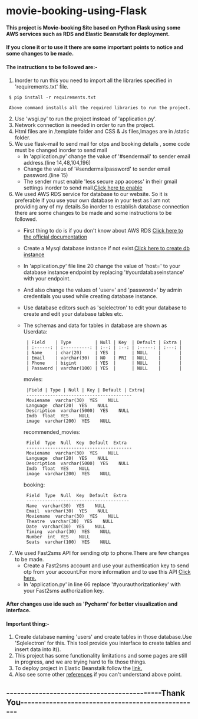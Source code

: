 # movie-booking-using-Flask
#### This project is Movie-booking Site based on  Python Flask using  some AWS services such as RDS and Elastic Beanstalk for deployment.
#### If you clone it or to use it there are some important points to notice and some changes to be made.
#### The instructions to be followed are:-
    
   1. Inorder to run this you need to import all the libraries specified in 'requirements.txt' file.
      
     $ pip install -r requirements.txt
      
     Above command installs all the required libraries to run the project.
   2. Use 'wsgi.py' to run the project instead of 'application.py'.
   3. Network connection is needed in order to run the project.  
   4. Html files are in /template folder and CSS & Js files,Images are in /static folder.
   5. We use flask-mail to send mail for otps and booking details , some code  must be changed inorder to send mail 
        * In 'application.py' change the value of '#sendermail' to sender email address.(line 14,48,104,196)
        * Change the value of '#sendermailpassword' to sender email password.(line 15)
        * The sender must enable 'less secure app access' in their gmail settings inorder to send mail.[Click here to enable](https://myaccount.google.com/lesssecureapps)
   6. We used AWS RDS service for database to our website. So it is preferable if you use your own database in your test as I am not providing any of my                 details.So inorder to establish database connection there are some changes to be made and some instructions to be followed.
        * First thing to do is if you don't know about AWS RDS [Click here to the official documentation](http://aws.amazon.com/documentation/rds)
        * Create a Mysql database instance if not exist.[Click here to create db instance](https://ap-south-1.console.aws.amazon.com/rds/home)
        * In 'application.py' file line 20 change the value of 'host=' to your database instance endpoint by replacing '#yourdatabaseinstance' with your endpoint.
        * And also change the values of 'user=' and 'password=' by admin credentials you used while creating database instance.
        * Use database editors such as 'sqlelectron' to edit your database  to create and edit your database tables etc.
        * The schemas and data for tables in database are shown as     
            Userdata:    

               | Field    | Type         | Null | Key  | Default | Extra |
               | :------: | :----------: | :--: | :--: | :-----: | :---: |
               | Name     | char(20)     | YES  |      | NULL    |       |
               | Email    | varchar(30)  | NO   | PRI  | NULL    |       |
               | Phone    | bigint       | YES  |      | NULL    |       |
               | Password | varchar(100) | YES  |      | NULL    |       |       

            movies:
            
               |Field | Type | Null | Key | Default | Extra|
               ----------------------------------------
               Moviename  varchar(30)  YES    NULL  
               Language  char(20)  YES    NULL  
               Description  varchar(5000)  YES    NULL  
               Imdb  float  YES    NULL  
               image  varchar(200)  YES    NULL  

            recommended_movies:
   
               Field  Type  Null  Key  Default  Extra
               ----------------------------------------
               Moviename  varchar(30)  YES    NULL  
               Language  char(20)  YES    NULL  
               Description  varchar(5000)  YES    NULL  
               Imdb  float  YES    NULL  
               image  varchar(200)  YES    NULL  

            booking:
              
               Field  Type  Null  Key  Default  Extra
               ---------------------------------------      
               Name  varchar(30)  YES    NULL  
               Email  varchar(30)  YES    NULL  
               Moviename  varchar(30)  YES    NULL  
               Theatre  varchar(30)  YES    NULL  
               Date  varchar(30)  YES    NULL  
               Timing  varchar(30)  YES    NULL  
               Number  int  YES    NULL  
               Seats  varchar(100)  YES    NULL  

   7. We used Fast2sms API for sending otp to phone.There are few changes to be made.
      * Create a Fast2sms account and use your authentication key to send otp from your account.For more information and to use this API [Click here.](https://docs.fast2sms.com/?python#post-method10)
      * In 'application.py' in line 66 replace '#yourauthorizationkey' with your Fast2sms authorization key.

#### After changes use ide such as 'Pycharm' for better visualization and interface.
#### Important thing:-
   1. Create database naming 'users' and create tables in those database.Use 'Sqlelectron' for this. This tool provide you interface to create tables and insert data into it().
   2. This project has some functionality limitations and some pages are still in progress, and we are trying hard to fix those things.
   3. To deploy project in Elastic Beanstalk follow the [link.](https://docs.aws.amazon.com/elasticbeanstalk/latest/dg/create-deploy-python-flask.html)
   4. Also see some other [references](https://camillovisini.com/article/barebone-flask-website-on-aws-elastic-beanstalk/) if you can't understand above point.

## -------------------------------------------Thank You--------------------------------------------------
